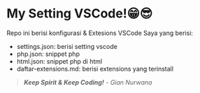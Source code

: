 # My Setting VSCode!😁😎

Repo ini berisi konfigurasi & Extesions VSCode Saya yang berisi:

- settings.json: berisi setting vscode
- php.json: snippet php
- html.json: snippet php di html
- daftar-extensions.md: berisi extensions yang terinstall

> **_Keep Spirit & Keep Coding!_** - _Gian Nurwana_
